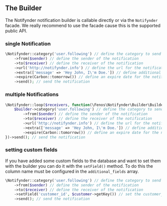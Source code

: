 ## The Builder

The Notifynder notification builder is callable directly or via the `Notifynder` facade. We really recommend to use the facade cause this is the supported public API.

### single Notification

```php
\Notifynder::category('user.following') // define the category to send
    ->from($sender) // define the sender of the notification
    ->to($receiver) // define the receiver of the notification
    ->url('http://notifynder.info') // define the url for the notification
    ->extra(['message' => 'Hey John, I\'m Doe.']) // define additional data
    ->expire(Carbon::tomorrow()) // define an expire date for the notification
    ->send(); // send the notification
```

### multiple Notifications

```php
\Notifynder::loop($receivers, function(\Fenos\Notifynder\Builder\Builder $builder, $receiver) use ($sender) {
    $builder->category('user.following') // define the category to send
        ->from($sender) // define the sender of the notification
        ->to($receiver) // define the receiver of the notification
        ->url('http://notifynder.info') // define the url for the notification
        ->extra(['message' => 'Hey John, I\'m Doe.']) // define additional data
        ->expire(Carbon::tomorrow()) // define an expire date for the notification
})->send(); // send the notification
```

### setting custom fields

If you have added some custom fields to the database and want to set them with the builder you can do it with the `setField()` method. To do this the column name must be configured in the `additional_fields` array.

```php
\Notifynder::category('user.following') // define the category to send
    ->from($sender) // define the sender of the notification
    ->to($receiver) // define the receiver of the notification
    ->setField('customer_id', $customer->getKey()) // set the customer_id field
    ->send(); // send the notification
```